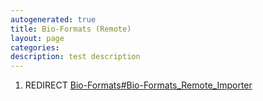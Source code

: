 ```yaml
---
autogenerated: true
title: Bio-Formats (Remote)
layout: page
categories: 
description: test description
---
```


1.  REDIRECT [Bio-Formats\#Bio-Formats\_Remote\_Importer](Bio-Formats#Bio-Formats_Remote_Importer)
